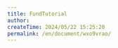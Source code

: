 ```yaml
---
title: FundTutorial
author:
createTime: 2024/05/22 15:25:20
permalink: /en/document/wxo9vrao/
---
```

